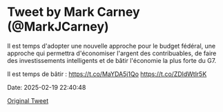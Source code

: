 # Tweet by Mark Carney (@MarkJCarney)

Il est temps d'adopter une nouvelle approche pour le budget fédéral, une approche qui permettra d'économiser l'argent des contribuables, de faire des investissements intelligents et de bâtir l'économie la plus forte du G7.

Il est temps de bâtir : https://t.co/MaYDA5j1Qo https://t.co/ZDldWtlr5K

Date: 2025-02-19 22:40:48

[Original Tweet](https://x.com/MarkJCarney/status/1892343604724498657)
